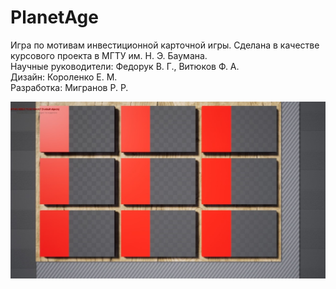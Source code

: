 # PlanetAge
Игра по мотивам инвестиционной карточной игры. Сделана в качестве курсового проекта в МГТУ им. Н. Э. Баумана.<br />
Научные руководители: Федорук В. Г., Витюков Ф. А.<br />
Дизайн: Короленко Е. М.<br />
Разработка: Мигранов Р. Р.<br />

![Screenshot](Content/Screenshots/GameField.jpeg)
